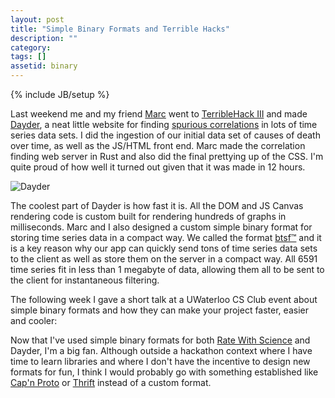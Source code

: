 ```yaml
---
layout: post
title: "Simple Binary Formats and Terrible Hacks"
description: ""
category:
tags: []
assetid: binary
---
```

{% include JB/setup %}

Last weekend me and my friend [Marc](http://mlht.ca/) went to [TerribleHack III](https://medium.com/@tau/terriblehack3-1164c2541c3f) and made [Dayder](http://dayder.thume.ca/), a neat little website for finding [spurious correlations](http://tylervigen.com/spurious-correlations) in lots of time series data sets. I did the ingestion of our initial data set of causes of death over time, as well as the JS/HTML front end. Marc made the correlation finding web server in Rust and also did the final prettying up of the CSS. I'm quite proud of how well it turned out given that it was made in 12 hours.

![Dayder]({{PAGE_ASSETS}}/dayder.png)

The coolest part of Dayder is how fast it is. All the DOM and JS Canvas rendering code is custom built for rendering hundreds of graphs in milliseconds. Marc and I also designed a custom simple binary format for storing time series data in a compact way. We called the format [btsf™](https://github.com/trishume/dayder/blob/master/format.md) and it is a key reason why our app can quickly send tons of time series data sets to the client as well as store them on the server in a compact way. All 6591 time series fit in less than 1 megabyte of data, allowing them all to be sent to the client for instantaneous filtering.

The following week I gave a short talk at a UWaterloo CS Club event about simple binary formats and how they can make your project faster, easier and cooler:

<script async class="speakerdeck-embed" data-id="56dcaeddea6f466bb08d8ee28694f952" data-ratio="1.77777777777778" src="//speakerdeck.com/assets/embed.js"></script>

Now that I've used simple binary formats for both [Rate With Science](http://ratewith.science/) and Dayder, I'm a big fan. Although outside a hackathon context where I have time to learn libraries and where I don't have the incentive to design new formats for fun, I think I would probably go with something established like [Cap'n Proto](https://capnproto.org/) or [Thrift](https://thrift.apache.org/) instead of a custom format.

